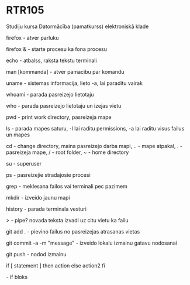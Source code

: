 # RTR105
Studiju kursa Datormācība (pamatkurss) elektroniskā klade

firefox - atver parluku

firefox & - starte procesu ka fona procesu

echo - atbalss, raksta tekstu terminali

man \[kommanda\]  - atver pamacibu par komandu

uname - sistemas informacija, lieto -a, lai paraditu vairak

whoami - parada pasreizejo lietotaju

who - parada pasreizejo lietotaju un izejas vietu

pwd - print work directory, pasreizeja mape

ls - parada mapes saturu, -l lai raditu permissions, -a lai raditu visus failus un mapes

cd - change directory, maina pasreizejo darba mapi, .. - mape atpakal, . - pasreizeja mape, / - root folder, ~ - home directory

su - superuser

ps - pasreizejie stradajosie procesi

grep - meklesana failos vai terminali pec pazimem

mkdir - izveido jaunu mapi

history - parada terminala vesturi

\> - pipe? novada teksta izvadi uz citu vietu ka failu

git add . - pievino failus no pasreizejas atrasanas vietas

git commit -a -m "message" - izveido lokalu izmainu gatavu nodosanai

git push - nodod izmainu

if \[ statement \]
then
	action
else
	action2
fi

\- if bloks
